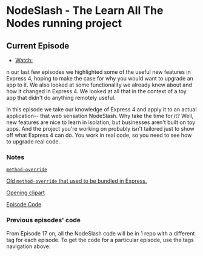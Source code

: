 # NodeSlash - The Learn All The Nodes running project

## Current Episode

* [Watch:](http://www.learnallthenodes.com/episodes/29-upgrading-an-actual-app-to-express-4)

n our last few episodes we highlighted some of the useful new features in Express 4, hoping to make the case for why you would want to upgrade an app to it.  We also looked at some functionality we already knew about and how it changed in Express 4.  We looked at all that in the context of a toy app that didn't do anything remotely useful.

In this episode we take our knowledge of Express 4 and apply it to an actual application-- that web sensation NodeSlash.  Why take the time for it?  Well, new features are nice to learn in isolation, but businesses aren't built on toy apps.  And the project you're working on probably isn't tailored just to show off what Express 4 can do.  You work in real code, so you need to see how to upgrade real code.

### Notes

[`method-override`](https://github.com/expressjs/method-override)

[Old `method-override` that used to be bundled in Express.](http://www.senchalabs.org/connect/methodOverride.html)

[Opening clipart](http://openclipart.org/detail/170465/orange-forklift-loader-with-box-by-br0nde-170465)

[Episode Code](https://github.com/LearnAllTheNodes/nodeslash/tree/00029)

### Previous episodes' code

From Episode 17 on, all the NodeSlash code will be in 1 repo with a different tag for each episode.  To get the code for a particular episode, use the tags navigation above.
